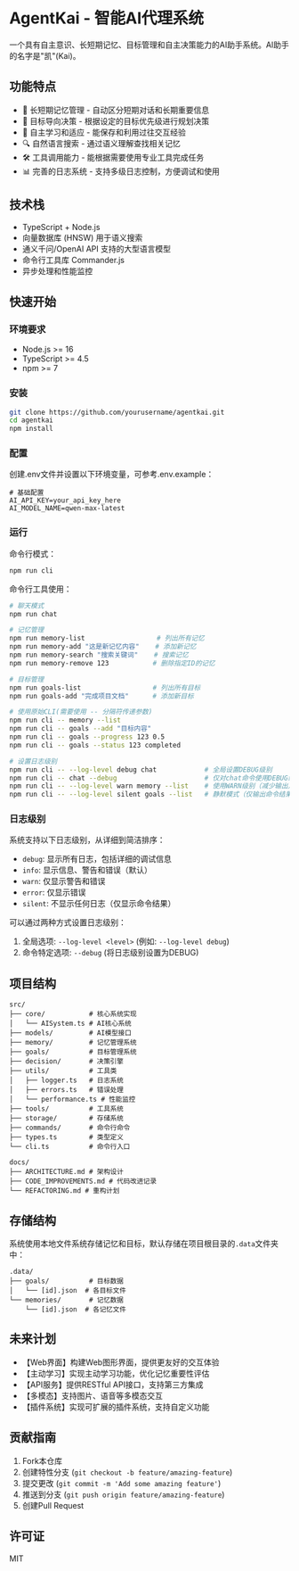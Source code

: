 # AgentKai - 智能AI代理系统

一个具有自主意识、长短期记忆、目标管理和自主决策能力的AI助手系统。AI助手的名字是"凯"(Kai)。

## 功能特点

- 🧠 长短期记忆管理 - 自动区分短期对话和长期重要信息
- 🎯 目标导向决策 - 根据设定的目标优先级进行规划决策
- 🤖 自主学习和适应 - 能保存和利用过往交互经验
- 🔍 自然语言搜索 - 通过语义理解查找相关记忆
- 🛠️ 工具调用能力 - 能根据需要使用专业工具完成任务
- 📊 完善的日志系统 - 支持多级日志控制，方便调试和使用

## 技术栈

- TypeScript + Node.js
- 向量数据库 (HNSW) 用于语义搜索
- 通义千问/OpenAI API 支持的大型语言模型
- 命令行工具库 Commander.js
- 异步处理和性能监控

## 快速开始

### 环境要求

- Node.js >= 16
- TypeScript >= 4.5
- npm >= 7

### 安装

```bash
git clone https://github.com/yourusername/agentkai.git
cd agentkai
npm install
```

### 配置

创建.env文件并设置以下环境变量，可参考.env.example：

```env
# 基础配置
AI_API_KEY=your_api_key_here
AI_MODEL_NAME=qwen-max-latest
```

### 运行

命令行模式：
```bash
npm run cli
```

命令行工具使用：
```bash
# 聊天模式
npm run chat

# 记忆管理
npm run memory-list                  # 列出所有记忆
npm run memory-add "这是新记忆内容"    # 添加新记忆
npm run memory-search "搜索关键词"    # 搜索记忆
npm run memory-remove 123           # 删除指定ID的记忆

# 目标管理
npm run goals-list                  # 列出所有目标
npm run goals-add "完成项目文档"      # 添加新目标

# 使用原始CLI(需要使用 -- 分隔符传递参数)
npm run cli -- memory --list
npm run cli -- goals --add "目标内容"
npm run cli -- goals --progress 123 0.5
npm run cli -- goals --status 123 completed

# 设置日志级别
npm run cli -- --log-level debug chat            # 全局设置DEBUG级别
npm run cli -- chat --debug                      # 仅对chat命令使用DEBUG级别
npm run cli -- --log-level warn memory --list    # 使用WARN级别（减少输出）
npm run cli -- --log-level silent goals --list   # 静默模式（仅输出命令结果）
```

### 日志级别

系统支持以下日志级别，从详细到简洁排序：

- `debug`: 显示所有日志，包括详细的调试信息
- `info`: 显示信息、警告和错误（默认）
- `warn`: 仅显示警告和错误
- `error`: 仅显示错误
- `silent`: 不显示任何日志（仅显示命令结果）

可以通过两种方式设置日志级别：
1. 全局选项: `--log-level <level>` (例如: `--log-level debug`)
2. 命令特定选项: `--debug` (将日志级别设置为DEBUG)

## 项目结构

```
src/
├── core/           # 核心系统实现
│   └── AISystem.ts # AI核心系统
├── models/         # AI模型接口
├── memory/         # 记忆管理系统
├── goals/          # 目标管理系统
├── decision/       # 决策引擎
├── utils/          # 工具类
│   ├── logger.ts   # 日志系统
│   ├── errors.ts   # 错误处理
│   └── performance.ts # 性能监控
├── tools/          # 工具系统
├── storage/        # 存储系统
├── commands/       # 命令行命令
├── types.ts        # 类型定义
└── cli.ts          # 命令行入口

docs/
├── ARCHITECTURE.md # 架构设计
├── CODE_IMPROVEMENTS.md # 代码改进记录
└── REFACTORING.md # 重构计划
```

## 存储结构

系统使用本地文件系统存储记忆和目标，默认存储在项目根目录的`.data`文件夹中：

```
.data/
├── goals/          # 目标数据
│   └── [id].json  # 各目标文件
└── memories/       # 记忆数据
    └── [id].json  # 各记忆文件
```

## 未来计划

- 【Web界面】构建Web图形界面，提供更友好的交互体验
- 【主动学习】实现主动学习功能，优化记忆重要性评估
- 【API服务】提供RESTful API接口，支持第三方集成
- 【多模态】支持图片、语音等多模态交互
- 【插件系统】实现可扩展的插件系统，支持自定义功能

## 贡献指南

1. Fork本仓库
2. 创建特性分支 (`git checkout -b feature/amazing-feature`)
3. 提交更改 (`git commit -m 'Add some amazing feature'`)
4. 推送到分支 (`git push origin feature/amazing-feature`)
5. 创建Pull Request

## 许可证

MIT